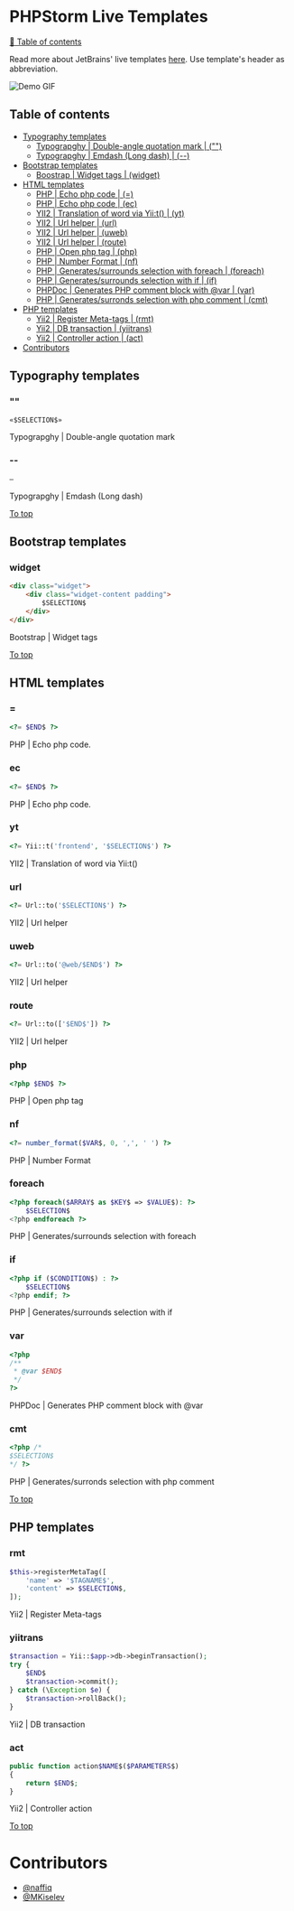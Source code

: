 # PHPStorm Live Templates

[📍 Table of contents](#table-of-contents)

Read more about JetBrains' live templates [here](https://www.jetbrains.com/help/phpstorm/2016.1/live-templates.html).
Use template's header as abbreviation.

![Demo GIF](https://github.com/rocket-firm/phpstorm-live-templates/raw/master/demo.gif)

## Table of contents
- [Typography templates](#typography-templates)
    - [Typograpghy | Double-angle quotation mark | ("")](#typography-templates)
    - [Typograpghy | Emdash (Long dash) | (--)](#--)
- [Bootstrap templates](#bootstrap-templates)
    - [Boostrap | Widget tags | (widget)](#widget)
- [HTML templates](#html-templates)
    - [PHP | Echo php code | (=)](#-1)
    - [PHP | Echo php code | (ec)](#ec)
    - [YII2 | Translation of word via Yii:t() | (yt)](#yt)
    - [YII2 | Url helper | (url)](#url)
    - [YII2 | Url helper | (uweb)](#uweb)
    - [YII2 | Url helper | (route)](#route)
    - [PHP | Open php tag | (php)](#php)
    - [PHP | Number Format | (nf)](#nf)
    - [PHP | Generates/surrounds selection with foreach | (foreach)](#foreach)
    - [PHP | Generates/surrounds selection with if | (if)](#if)
    - [PHPDoc | Generates PHP comment block with @var | (var)](#var)
    - [PHP | Generates/surronds selection with php comment | (cmt)](#cmt)
- [PHP templates](#php-templates)
    - [Yii2 | Register Meta-tags | (rmt)](#rmt)
    - [Yii2 | DB transaction | (yiitrans)](#yiitrans)
    - [Yii2 | Controller action | (act)](#act)
- [Contributors](#contributors)

## Typography templates

### "" 
```
«$SELECTION$»
```
Typograpghy | Double-angle quotation mark

### --
```
—
```
Typograpghy | Emdash (Long dash)

[To top](#table-of-contents)

## Bootstrap templates

### widget
```html
<div class="widget">
    <div class="widget-content padding">
        $SELECTION$
    </div>
</div>
```
Bootstrap | Widget tags

[To top](#table-of-contents)

## HTML templates

### =
```php
<?= $END$ ?>
```
PHP | Echo php code.

### ec
```php
<?= $END$ ?>
```
PHP | Echo php code.

### yt
```php
<?= Yii::t('frontend', '$SELECTION$') ?>
```
YII2 | Translation of word via Yii:t()

### url
```php
<?= Url::to('$SELECTION$') ?>
```
YII2 | Url helper

### uweb
```php
<?= Url::to('@web/$END$') ?>
```
YII2 | Url helper

### route
```php
<?= Url::to(['$END$']) ?>
```
YII2 | Url helper

### php
```php
<?php $END$ ?>
```
PHP | Open php tag

### nf
```php
<?= number_format($VAR$, 0, ',', ' ') ?>
```
PHP | Number Format

### foreach
```php
<?php foreach($ARRAY$ as $KEY$ => $VALUE$): ?>
    $SELECTION$
<?php endforeach ?>
```
PHP | Generates/surrounds selection with foreach

### if
```php
<?php if ($CONDITION$) : ?>
    $SELECTION$
<?php endif; ?>
```
PHP | Generates/surrounds selection with if

### var
```php
<?php
/**
 * @var $END$
 */
?>
```
PHPDoc | Generates PHP comment block with @var

### cmt
```php
<?php /*
$SELECTION$
*/ ?>
```
PHP | Generates/surronds selection with php comment

[To top](#table-of-contents)

## PHP templates

### rmt
```php
$this->registerMetaTag([
    'name' => '$TAGNAME$',
    'content' => $SELECTION$,
]);
```
Yii2 | Register Meta-tags

### yiitrans
```php
$transaction = Yii::$app->db->beginTransaction();
try {
    $END$
    $transaction->commit();
} catch (\Exception $e) {
    $transaction->rollBack();
}
```

Yii2 | DB transaction

### act
```php
public function action$NAME$($PARAMETERS$)
{
    return $END$;
}
```

Yii2 | Controller action

[To top](#table-of-contents)

# Contributors

- [@naffiq](https://github.com/naffiq)
- [@MKiselev](https://github.com/MKiselev)
